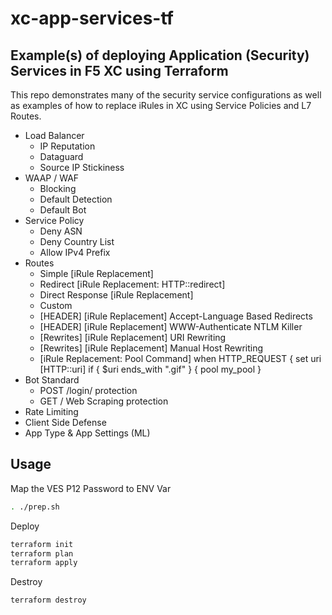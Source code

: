 # xc-app-services-tf

## Example(s) of deploying Application (Security) Services in F5 XC using Terraform

This repo demonstrates many of the security service configurations as well as examples of how to replace iRules in XC using Service Policies and L7 Routes.

- Load Balancer
  - IP Reputation
  - Dataguard
  - Source IP Stickiness
- WAAP / WAF
  - Blocking
  - Default Detection
  - Default Bot
- Service Policy
  - Deny ASN
  - Deny Country List
  - Allow IPv4 Prefix
- Routes
  - Simple [iRule Replacement]
  - Redirect [iRule Replacement: HTTP::redirect]
  - Direct Response [iRule Replacement]
  - Custom
  - [HEADER] [iRule Replacement] Accept-Language Based Redirects
  - [HEADER] [iRule Replacement] WWW-Authenticate NTLM Killer
  - [Rewrites] [iRule Replacement] URI Rewriting
  - [Rewrites] [iRule Replacement] Manual Host Rewriting
  - [iRule Replacement: Pool Command] when HTTP_REQUEST { set uri [HTTP::uri] if { $uri ends_with ".gif" } { pool my_pool }
- Bot Standard
  - POST /login/ protection
  - GET / Web Scraping protection
- Rate Limiting
- Client Side Defense
- App Type & App Settings (ML)

## Usage

Map the VES P12 Password to ENV Var

```bash
. ./prep.sh
```

Deploy

```bash
terraform init
terraform plan
terraform apply
```

Destroy

```bash
terraform destroy
```

